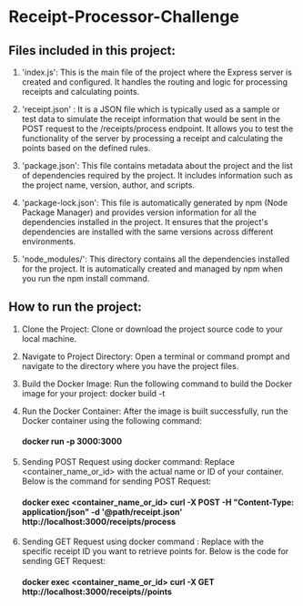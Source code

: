 # Receipt-Processor-Challenge

## Files included in this project:
1. 'index.js': This is the main file of the project where the Express server is created and configured. It handles the routing and logic for processing receipts and calculating points.
   
3. 'receipt.json' : It is a JSON  file which is typically used as a sample or test data to simulate the receipt information that would be sent in the POST request to the /receipts/process endpoint. It allows you to test the functionality of the server by processing a receipt and calculating the points based on the defined rules.

4. 'package.json': This file contains metadata about the project and the list of dependencies required by the project. It includes information such as the project name, version, author, and scripts.

5. 'package-lock.json': This file is automatically generated by npm (Node Package Manager) and provides version information for all the dependencies installed in the project. It ensures that the project's dependencies are installed with the same versions across different environments.

6. 'node_modules/': This directory contains all the dependencies installed for the project. It is automatically created and managed by npm when you run the npm install command.

## How to run the project:

1. Clone the Project: Clone or download the project source code to your local machine.

2. Navigate to Project Directory: Open a terminal or command prompt and navigate to the directory where you have the project files.

3. Build the Docker Image: Run the following command to build the Docker image for your project:
docker build -t <api-image-name> 

4. Run the Docker Container: After the image is built successfully, run the Docker container using the following command:                                                    
    #### docker run -p 3000:3000 <api-image-name>

5. Sending POST Request using docker command: Replace <container_name_or_id> with the actual name or ID of your container. Below is the command for sending POST Request:    
    #### docker exec <container_name_or_id> curl -X POST -H "Content-Type: application/json" -d '@path/receipt.json' http://localhost:3000/receipts/process

6. Sending GET Request using docker command : Replace <id> with the specific receipt ID you want to retrieve points for. Below is the code for sending GET Request:          
    #### docker exec <container_name_or_id> curl -X GET http://localhost:3000/receipts/<id>/points




 
